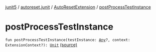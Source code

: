 [junit5](../../index.md) / [autoreset.junit](../index.md) / [AutoResetExtension](index.md) / [postProcessTestInstance](./post-process-test-instance.md)

# postProcessTestInstance

`fun postProcessTestInstance(testInstance: `[`Any`](https://kotlinlang.org/api/latest/jvm/stdlib/kotlin/-any/index.html)`?, context: ExtensionContext?): `[`Unit`](https://kotlinlang.org/api/latest/jvm/stdlib/kotlin/-unit/index.html) [(source)](https://github.com/RBusarow/AutoReset/tree/master/junit5/src/main/kotlin/autoreset/junit/AutoReset.kt#L69)